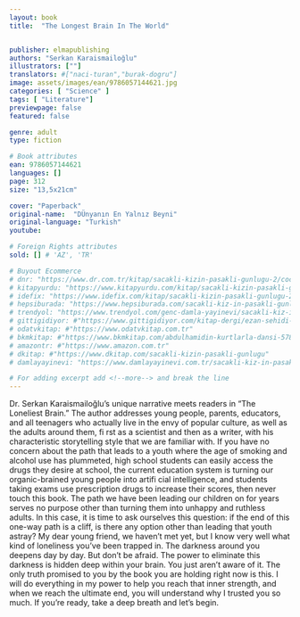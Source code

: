 ```yaml
---
layout: book
title:  "The Longest Brain In The World"


publisher: elmapublishing
authors: "Serkan Karaismailoğlu"
illustrators: [""]
translators: #["naci-turan","burak-dogru"]
image: assets/images/ean/9786057144621.jpg
categories: [ "Science" ]
tags: [ "Literature"]
previewpage: false
featured: false

genre: adult
type: fiction

# Book attributes
ean: 9786057144621
languages: []
page: 312
size: "13,5x21cm"

cover: "Paperback"
original-name:  "DÜnyanın En Yalnız Beyni"
original-language: "Turkish"
youtube:

# Foreign Rights attributes
sold: [] # 'AZ', 'TR'

# Buyout Ecommerce
# dnr: "https://www.dr.com.tr/kitap/sacakli-kizin-pasakli-gunlugu-2/cocuk-ve-genclik/genclik-10-yas/roman-oyku/urunno=0001893059001"
# kitapyurdu: "https://www.kitapyurdu.com/kitap/sacakli-kizin-pasakli-gunlugu-2-/560122.html&filter_name=Sa%C3%A7akl%C4%B1+K%C4%B1z%27%C4%B1n+Pasakl%C4%B1+G%C3%BCnl%C3%BC%C4%9F%C3%BC+2"
# idefix: "https://www.idefix.com/kitap/sacakli-kizin-pasakli-gunlugu-2/cocuk-ve-genclik/genclik-10-yas/roman-oyku/urunno=0001893059001"
# hepsiburada: "https://www.hepsiburada.com/sacakli-kiz-in-pasakli-gunlugu-2-damla-yayinevi-p-HBV000012ER86"
# trendyol: "https://www.trendyol.com/genc-damla-yayinevi/sacakli-kiz-in-pasakli-gunlugu-2-p-54825777"
# gittigidiyor: #"https://www.gittigidiyor.com/kitap-dergi/ezan-sehidi-adnan-menderes_pdp_732728793"
# odatvkitap: #"https://www.odatvkitap.com.tr"
# bkmkitap: #"https://www.bkmkitap.com/abdulhamidin-kurtlarla-dansi-578226"
# amazontr: #"https://www.amazon.com.tr"
# dkitap: #"https://www.dkitap.com/sacakli-kizin-pasakli-gunlugu"
# damlayayinevi: "https://www.damlayayinevi.com.tr/sacakli-kiz-in-pasakli-gunlugu-2-bu-iste-bi-terslik-var"

# For adding excerpt add <!--more--> and break the line
---
```

Dr. Serkan Karaismailoğlu’s unique narrative
meets readers in “The Loneliest Brain.” The author
addresses young people, parents, educators, and
all teenagers who actually live in the envy of popular culture, as well as the adults around them, fi rst
as a scientist and then as a writer, with his characteristic storytelling style that we are familiar with.
If you have no concern about the path that leads
to a youth where the age of smoking and alcohol
use has plummeted, high school students can
easily access the drugs they desire at school, the
current education system is turning our organic-brained young people into artifi cial intelligence,
and students taking exams use prescription drugs
to increase their scores, then never touch this
book. The path we have been leading our children on for years serves no purpose other than
turning them into unhappy and ruthless adults. In
this case, it is time to ask ourselves this question:
if the end of this one-way path is a cliff, is there
any option other than leading that youth astray?
My dear young friend, we haven’t met yet, but I
know very well what kind of loneliness you’ve been
trapped in. The darkness around you deepens day
by day. But don’t be afraid. The power to eliminate
this darkness is hidden deep within your brain. You
just aren’t aware of it. The only truth promised to
you by the book you are holding right now is this.
I will do everything in my power to help you reach
that inner strength, and when we reach the ultimate end, you will understand why I trusted you so
much. If you’re ready, take a deep breath and let’s
begin.
<!--more--> 

